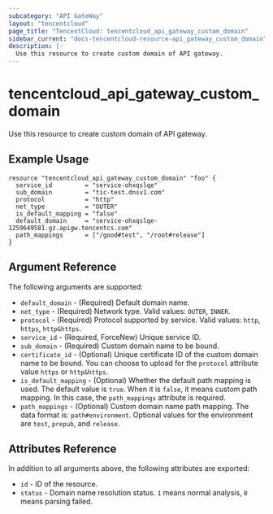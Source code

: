 ```yaml
---
subcategory: "API GateWay"
layout: "tencentcloud"
page_title: "TencentCloud: tencentcloud_api_gateway_custom_domain"
sidebar_current: "docs-tencentcloud-resource-api_gateway_custom_domain"
description: |-
  Use this resource to create custom domain of API gateway.
---
```


# tencentcloud_api_gateway_custom_domain

Use this resource to create custom domain of API gateway.

## Example Usage

```hcl
resource "tencentcloud_api_gateway_custom_domain" "foo" {
  service_id         = "service-ohxqslqe"
  sub_domain         = "tic-test.dnsv1.com"
  protocol           = "http"
  net_type           = "OUTER"
  is_default_mapping = "false"
  default_domain     = "service-ohxqslqe-1259649581.gz.apigw.tencentcs.com"
  path_mappings      = ["/good#test", "/root#release"]
}
```

## Argument Reference

The following arguments are supported:

* `default_domain` - (Required) Default domain name.
* `net_type` - (Required) Network type. Valid values: `OUTER`, `INNER`.
* `protocol` - (Required) Protocol supported by service. Valid values: `http`, `https`, `http&https`.
* `service_id` - (Required, ForceNew) Unique service ID.
* `sub_domain` - (Required) Custom domain name to be bound.
* `certificate_id` - (Optional) Unique certificate ID of the custom domain name to be bound. You can choose to upload for the `protocol` attribute value `https` or `http&https`.
* `is_default_mapping` - (Optional) Whether the default path mapping is used. The default value is `true`. When it is `false`, it means custom path mapping. In this case, the `path_mappings` attribute is required.
* `path_mappings` - (Optional) Custom domain name path mapping. The data format is: `path#environment`. Optional values for the environment are `test`, `prepub`, and `release`.

## Attributes Reference

In addition to all arguments above, the following attributes are exported:

* `id` - ID of the resource.
* `status` - Domain name resolution status. `1` means normal analysis, `0` means parsing failed.


